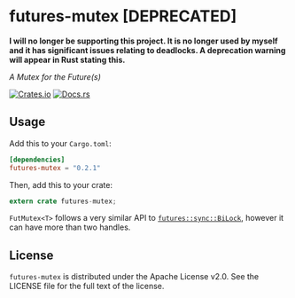 # futures-mutex [DEPRECATED]

**I will no longer be supporting this project. It is no longer used by myself and it has significant issues relating to deadlocks. A deprecation warning will appear in Rust stating this.**

*A Mutex for the Future(s)*

[![Crates.io](https://img.shields.io/crates/v/futures-mutex.svg)](https://crates.io/crates/futures-mutex)
[![Docs.rs](https://docs.rs/futures-mutex/badge.svg)](https://docs.rs/futures-mutex)

## Usage

Add this to your `Cargo.toml`:

```toml
[dependencies]
futures-mutex = "0.2.1"
```

Then, add this to your crate:

```rust
extern crate futures-mutex;
```

`FutMutex<T>` follows a very similar API to  [`futures::sync::BiLock`](https://docs.rs/futures/0.1.11/futures/sync/struct.BiLock.html), however it can have more than two handles.

## License

`futures-mutex` is distributed under the Apache License v2.0. See the LICENSE
file for the full text of the license.
